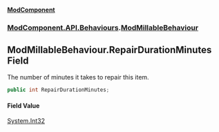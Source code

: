 #### [ModComponent](index.md 'index')
### [ModComponent.API.Behaviours](index.md#ModComponent.API.Behaviours 'ModComponent.API.Behaviours').[ModMillableBehaviour](ModMillableBehaviour.md 'ModComponent.API.Behaviours.ModMillableBehaviour')

## ModMillableBehaviour.RepairDurationMinutes Field

The number of minutes it takes to repair this item.

```csharp
public int RepairDurationMinutes;
```

#### Field Value
[System.Int32](https://docs.microsoft.com/en-us/dotnet/api/System.Int32 'System.Int32')